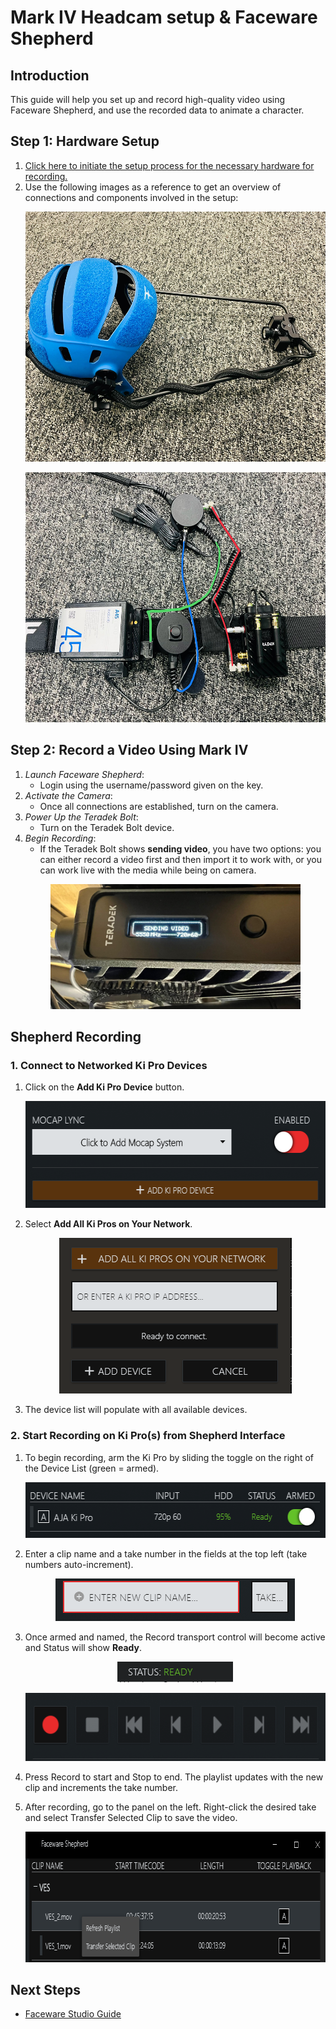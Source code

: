 # Mark IV Headcam setup & Faceware Shepherd


## Introduction
This guide will help you set up and record high-quality video using Faceware Shepherd, and use the recorded data to animate a character.

## Step 1: Hardware Setup

1. [Click here to initiate the setup process for the necessary hardware for recording.](https://www.youtube.com/watch?v=kcALXTq6QIU)
2. Use the following images as a reference to get an overview of connections and components involved in the setup:
   <p align="center">
     <img src="../images/faceware/headcam.jpeg" width="600" height="400" alt="Hardware Setup Overview"></p>
   <p align="center">
     <img src="../images/faceware/wires1.jpeg" width="600" height="400" alt="Hardware Setup Overview"></p>

## Step 2: Record a Video Using Mark IV
1. *Launch Faceware Shepherd*:
   - Login using the username/password given on the key.
2. *Activate the Camera*:
   - Once all connections are established, turn on the camera.
3. *Power Up the Teradek Bolt*:
   - Turn on the Teradek Bolt device.
4. *Begin Recording*:
   - If the Teradek Bolt shows **sending video**, you have two options: you can either record a video first and then import it to work with, or you can work live with the media while being on camera.
   <p align="center">
     <img src="../images/faceware/sending.jpeg" width="400" height="200" alt="Open Device">
   </p>

   
## Shepherd Recording

### 1. Connect to Networked Ki Pro Devices
1. Click on the **Add Ki Pro Device** button.
   <p align="center">
     <img src="../images/faceware/device.png" width="539" height="171" alt="Hardware Setup Overview"></p>

     
2. Select **Add All Ki Pros on Your Network**.
   <p align="center">
     <img src="../images/faceware/add.png" width="372" height="249" alt="Hardware Setup Overview"></p>

     
3. The device list will populate with all available devices.

     
### 2. Start Recording on Ki Pro(s) from Shepherd Interface
1. To begin recording, arm the Ki Pro by sliding the toggle on the right of the Device List (green = armed).
   <p align="center">
     <img src="../images/faceware/armed.png" width="532" height="89" alt="Hardware Setup Overview"></p>

     
2. Enter a clip name and a take number in the fields at the top left (take numbers auto-increment).
   <p align="center">
     <img src="../images/faceware/name.png" width="383" height="68" alt="Hardware Setup Overview"></p>

     
3. Once armed and named, the Record transport control will become active and Status will show **Ready**.
   <p align="center">
     <img src="../images/faceware/ready.png" width="185" height="33" alt="Open Device"></p>
     
   <p align="center">
     <img src="../images/faceware/recording.png" width="539" height="109" alt="Open Device"></p>

     
4. Press Record to start and Stop to end. The playlist updates with the new clip and increments the take number.


5. After recording, go to the panel on the left. Right-click the desired take and select Transfer Selected Clip to save the video.
   <p align="center">
     <img src="../images/faceware/transfer.png" width="782" height="209" alt="Hardware Setup Overview"></p>

## Next Steps
- [Faceware Studio Guide](faceWareStudio.md) 

